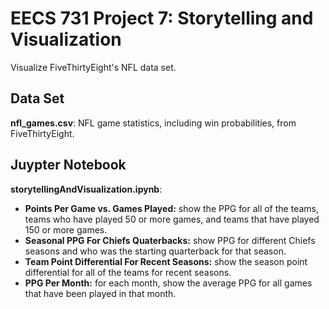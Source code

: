 # EECS 731 Project 7: Storytelling and Visualization
Visualize FiveThirtyEight's NFL data set.

## Data Set
**nfl_games.csv**: NFL game statistics, including win probabilities, from FiveThirtyEight.

## Juypter Notebook
**storytellingAndVisualization.ipynb**:
 - **Points Per Game vs. Games Played:** show the PPG for all of the teams, teams who have played 50 or more games, and teams that have played 150 or more games.
 - **Seasonal PPG For Chiefs Quaterbacks:** show PPG for different Chiefs seasons and who was the starting quarterback for that season.
 - **Team Point Differential For Recent Seasons:** show the season point differential for all of the teams for recent seasons.
 - **PPG Per Month:** for each month, show the average PPG for all games that have been played in that month.
